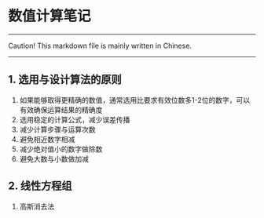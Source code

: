 # 数值计算笔记

------------------------------
Caution! This markdown file is mainly written in Chinese.

------------------------------

## 1. 选用与设计算法的原则

1. 如果能够取得更精确的数值，通常选用比要求有效位数多1-2位的数字，可以有效确保运算结果的精确度
2. 选用稳定的计算公式，减少误差传播
3. 减少计算步骤与运算次数
4. 避免相近数字相减
5. 减少绝对值小的数字做除数
6. 避免大数与小数做加减

## 2. 线性方程组

1. 高斯消去法
